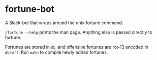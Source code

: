 fortune-bot
===========

A Slack-bot that wraps around the unix fortune command.

`/fortune --help` prints the man page. Anything else is passed directly to fortune.

Fortunes are stored in `db`, and offensive fortunes are rot-13 encoded in `db/off`. Run `make` to compile newly added fortunes.
